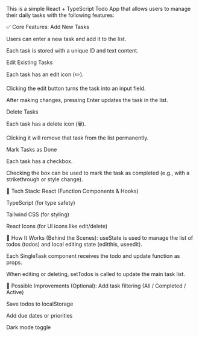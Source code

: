This is a simple React + TypeScript Todo App that allows users to manage their daily tasks with the following features:

✅ Core Features:
Add New Tasks

Users can enter a new task and add it to the list.

Each task is stored with a unique ID and text content.

Edit Existing Tasks

Each task has an edit icon (✏️).

Clicking the edit button turns the task into an input field.

After making changes, pressing Enter updates the task in the list.

Delete Tasks

Each task has a delete icon (🗑️).

Clicking it will remove that task from the list permanently.

Mark Tasks as Done

Each task has a checkbox.

Checking the box can be used to mark the task as completed (e.g., with a strikethrough or style change).

🧱 Tech Stack:
React (Function Components & Hooks)

TypeScript (for type safety)

Tailwind CSS (for styling)

React Icons (for UI icons like edit/delete)

🧠 How It Works (Behind the Scenes):
useState is used to manage the list of todos (todos) and local editing state (editthis, useedit).

Each SingleTask component receives the todo and update function as props.

When editing or deleting, setTodos is called to update the main task list.

🎯 Possible Improvements (Optional):
Add task filtering (All / Completed / Active)

Save todos to localStorage

Add due dates or priorities

Dark mode toggle

